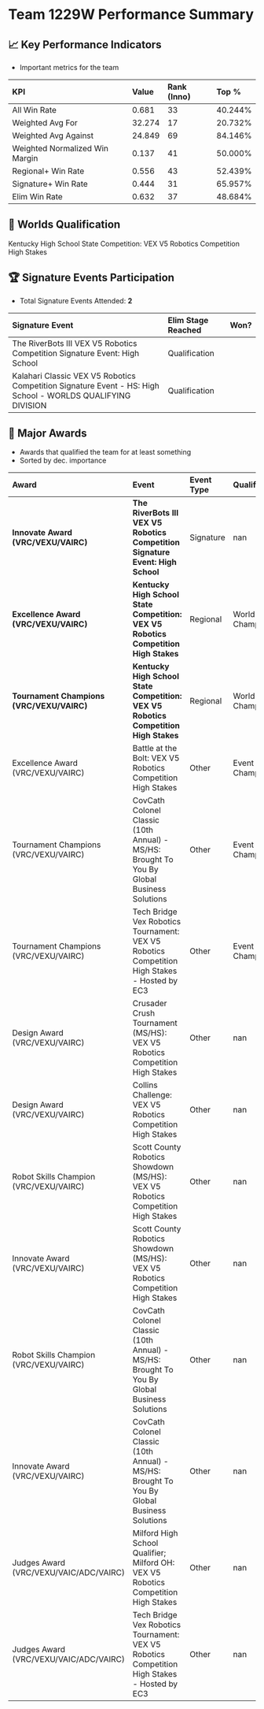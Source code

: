 # Team 1229W Performance Summary

## 📈 Key Performance Indicators
- Important metrics for the team

| KPI | Value | Rank (Inno) | Top % |
|:---|:-----|:----|:-----|
| All Win Rate | 0.681 | 33 | 40.244% |
| Weighted Avg For | 32.274 | 17 | 20.732% |
| Weighted Avg Against | 24.849 | 69 | 84.146% |
| Weighted Normalized Win Margin | 0.137 | 41 | 50.000% |
| Regional+ Win Rate | 0.556 | 43 | 52.439% |
| Signature+ Win Rate | 0.444 | 31 | 65.957% |
| Elim Win Rate | 0.632 | 37 | 48.684% |


## 🎯 Worlds Qualification
Kentucky High School State Competition: VEX V5 Robotics Competition High Stakes

## 🏆 Signature Events Participation
- Total Signature Events Attended: **2**

| Signature Event | Elim Stage Reached | Won? |
|:----------------|:-------------------|:----|
| The RiverBots III VEX V5 Robotics Competition Signature Event: High School | Qualification |  |
| Kalahari Classic VEX V5 Robotics Competition Signature Event - HS: High School - WORLDS QUALIFYING DIVISION | Qualification |  |


## 🥇 Major Awards
- Awards that qualified the team for at least something
- Sorted by dec. importance

| Award | Event | Event Type | Qualification |
|:------|:------|:-----------|:--------------|
| **Innovate Award (VRC/VEXU/VAIRC)** | **The RiverBots III VEX V5 Robotics Competition Signature Event: High School** | Signature | nan |
| **Excellence Award (VRC/VEXU/VAIRC)** | **Kentucky High School State Competition: VEX V5 Robotics Competition High Stakes** | Regional | World Championship |
| **Tournament Champions (VRC/VEXU/VAIRC)** | **Kentucky High School State Competition: VEX V5 Robotics Competition High Stakes** | Regional | World Championship |
| Excellence Award (VRC/VEXU/VAIRC) | Battle at the Bolt: VEX V5 Robotics Competition High Stakes | Other | Event Region Championship |
| Tournament Champions (VRC/VEXU/VAIRC) | CovCath Colonel Classic (10th Annual) - MS/HS: Brought To You By Global Business Solutions | Other | Event Region Championship |
| Tournament Champions (VRC/VEXU/VAIRC) | Tech Bridge Vex Robotics Tournament: VEX V5 Robotics Competition High Stakes - Hosted by EC3 | Other | Event Region Championship |
| Design Award (VRC/VEXU/VAIRC) | Crusader Crush Tournament (MS/HS): VEX V5 Robotics Competition High Stakes | Other | nan |
| Design Award (VRC/VEXU/VAIRC) | Collins Challenge: VEX V5 Robotics Competition High Stakes | Other | nan |
| Robot Skills Champion (VRC/VEXU/VAIRC) | Scott County Robotics Showdown (MS/HS): VEX V5 Robotics Competition High Stakes | Other | nan |
| Innovate Award (VRC/VEXU/VAIRC) | Scott County Robotics Showdown (MS/HS): VEX V5 Robotics Competition High Stakes | Other | nan |
| Robot Skills Champion (VRC/VEXU/VAIRC) | CovCath Colonel Classic (10th Annual) - MS/HS: Brought To You By Global Business Solutions | Other | nan |
| Innovate Award (VRC/VEXU/VAIRC) | CovCath Colonel Classic (10th Annual) - MS/HS: Brought To You By Global Business Solutions | Other | nan |
| Judges Award (VRC/VEXU/VAIC/ADC/VAIRC) | Milford High School Qualifier; Milford OH: VEX V5 Robotics Competition High Stakes | Other | nan |
| Judges Award (VRC/VEXU/VAIC/ADC/VAIRC) | Tech Bridge Vex Robotics Tournament: VEX V5 Robotics Competition High Stakes - Hosted by EC3 | Other | nan |

